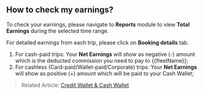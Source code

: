 <h2>How to check my earnings?</h2>

To check your earnings, please navigate to <b>Reports</b> module to view <b>Total Earnings</b> during the selected time range.

For detailed earnings from each trip, please click on <b>Booking details</b> tab.
1. For cash-paid trips: Your **Net Earnings** will show as negative (-) amount which is the deducted commission you need to pay to {{fleetName}};
2. For cashless (Card-paid/Wallet-paid/Corporate) trips: Your **Net Earnings** will show as positive (+) amount which will be paid to your Cash Wallet;

> Related Article: <a href="#/driver/13-know-your-cash-and-credit-wallet">Credit Wallet & Cash Wallet</a>
